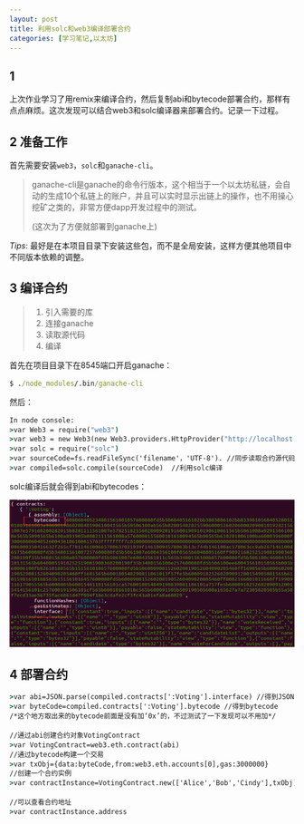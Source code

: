 ```yaml
---
layout: post
title: 利用solc和web3编译部署合约
categories: [学习笔记,以太坊]
---
```

## 1
上次作业学习了用remix来编译合约，然后复制abi和bytecode部署合约，那样有点点麻烦。这次发现可以结合web3和solc编译器来部署合约。记录一下过程。
## 2 准备工作
首先需要安装`web3`，`solc`和`ganache-cli`。
>ganache-cli是ganache的命令行版本，这个相当于一个以太坊私链，会自动的生成10个私链上的账户，并且可以实时显示出链上的操作，也不用操心挖矿之类的，非常方便dapp开发过程中的测试。
>
>(这次为了方便就部署到ganache上)

*Tips*: 最好是在本项目目录下安装这些包，而不是全局安装，这样方便其他项目中不同版本依赖的调整。

## 3 编译合约
>1. 引入需要的库
>2. 连接ganache
>3. 读取源代码
>4. 编译

首先在项目目录下在8545端口开启ganache：
```cmd
$ ./node_modules/.bin/ganache-cli
```
然后：
```cmd
In node console:
>var Web3 = require("web3")
>var web3 = new Web3(new Web3.providers.HttpProvider("http://localhost:8545")) //另一个窗口在8545打开ganache-cli
>var solc = require("solc")
>var sourceCode=fs.readFileSync('filename'，'UTF-8'). //同步读取合约源代码
>var compiled=solc.compile(sourceCode)  //利用solc编译

```
solc编译后就会得到abi和bytecodes：

![2020-5-12-01](\assets\2020-5-12-01.png)

## 4 部署合约

```cmd
>var abi=JSON.parse(compiled.contracts[':Voting'].interface) //得到JSON格式的abi
>var byteCode=compiled.contracts[':Voting'].bytecode //得到bytecode
/*这个地方取出来的bytecode前面是没有加‘0x’的，不过测试了一下发现可以不用加*/

//通过abi创建合约对象VotingContract
>var VotingContract=web3.eth.contract(abi)
//通过bytecode构建一个交易
>var txObj={data:byteCode,from:web3.eth.accounts[0],gas:3000000}
//创建一个合约实例
>var contractInstance=VotingContract.new(['Alice','Bob','Cindy'],txObj);//前面是构造函数的参数

//可以查看合约地址
>var contractInstance.address
```

